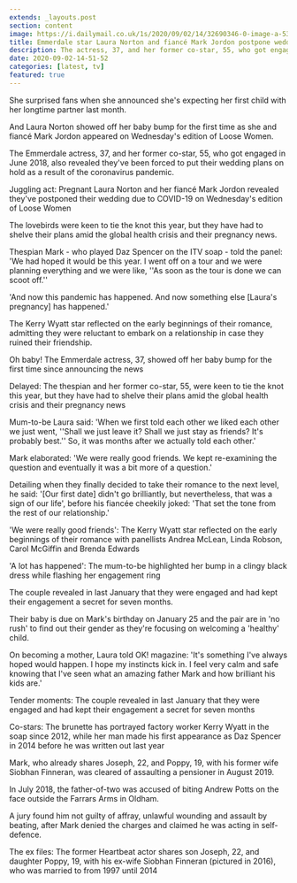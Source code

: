 ```yaml
---
extends: _layouts.post
section: content
image: https://i.dailymail.co.uk/1s/2020/09/02/14/32690346-0-image-a-53_1599054507697.jpg 
title: Emmerdale star Laura Norton and fiancé Mark Jordon postpone wedding due to COVID-19 
description: The actress, 37, and her former co-star, 55, who got engaged in June 2018, appeared on Wednesdays Loose Women for the first time since revealing theyre expecting their first child together. 
date: 2020-09-02-14-51-52 
categories: [latest, tv] 
featured: true 
--- 
```

She surprised fans when she announced she's expecting her first child with her longtime partner last month.

And Laura Norton showed off her baby bump for the first time as she and fiancé Mark Jordon appeared on Wednesday's edition of Loose Women.

The Emmerdale actress, 37, and her former co-star, 55, who got engaged in June 2018, also revealed they've been forced to put their wedding plans on hold as a result of the coronavirus pandemic.

Juggling act: Pregnant Laura Norton and her fiancé Mark Jordon revealed they've postponed their wedding due to COVID-19 on Wednesday's edition of Loose Women

The lovebirds were keen to tie the knot this year, but they have had to shelve their plans amid the global health crisis and their pregnancy news. 

Thespian Mark - who played Daz Spencer on the ITV soap - told the panel: 'We had hoped it would be this year. I went off on a tour and we were planning everything and we were like, ''As soon as the tour is done we can scoot off.''

'And now this pandemic has happened. And now something else [Laura's pregnancy] has happened.'

The Kerry Wyatt star reflected on the early beginnings of their romance, admitting they were reluctant to embark on a relationship in case they ruined their friendship.

Oh baby! The Emmerdale actress, 37, showed off her baby bump for the first time since announcing the news

Delayed: The thespian and her former co-star, 55, were keen to tie the knot this year, but they have had to shelve their plans amid the global health crisis and their pregnancy news

Mum-to-be Laura said: 'When we first told each other we liked each other we just went, ''Shall we just leave it? Shall we just stay as friends? It's probably best.'' So, it was months after we actually told each other.' 

Mark elaborated: 'We were really good friends. We kept re-examining the question and eventually it was a bit more of a question.'

Detailing when they finally decided to take their romance to the next level, he said: '[Our first date] didn't go brilliantly, but nevertheless, that was a sign of our life', before his fiancée cheekily joked: 'That set the tone from the rest of our relationship.'

'We were really good friends': The Kerry Wyatt star reflected on the early beginnings of their romance with panellists Andrea McLean, Linda Robson, Carol McGiffin and Brenda Edwards

'A lot has happened': The mum-to-be highlighted her bump in a clingy black dress while flashing her engagement ring 

The couple revealed in last January that they were engaged and had kept their engagement a secret for seven months.

Their baby is due on Mark's birthday on January 25 and the pair are in 'no rush' to find out their gender as they're focusing on welcoming a 'healthy' child. 

On becoming a mother, Laura told OK! magazine: 'It's something I've always hoped would happen. I hope my instincts kick in. I feel very calm and safe knowing that I've seen what an amazing father Mark and how brilliant his kids are.'  

Tender moments: The couple revealed in last January that they were engaged and had kept their engagement a secret for seven months

Co-stars: The brunette has portrayed factory worker Kerry Wyatt in the soap since 2012, while her man made his first appearance as Daz Spencer in 2014 before he was written out last year

Mark, who already shares Joseph, 22, and Poppy, 19, with his former wife Siobhan Finneran, was cleared of assaulting a pensioner in August 2019.

In July 2018, the father-of-two was accused of biting Andrew Potts on the face outside the Farrars Arms in Oldham. 

A jury found him not guilty of affray, unlawful wounding and assault by beating, after Mark denied the charges and claimed he was acting in self-defence.  

The ex files: The former Heartbeat actor shares son Joseph, 22, and daughter Poppy, 19, with his ex-wife Siobhan Finneran (pictured in 2016), who was married to from 1997 until 2014

